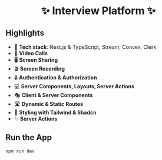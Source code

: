 <h1 align="center">✨ Interview Platform ✨</h1>



## Highlights

- 🚀 **Tech stack**: Next.js & TypeScript, Stream, Convex, Clerk
- 🎥 **Video Calls**
- 🖥️ **Screen Sharing**
- 🎬 **Screen Recording**
- 🔒 **Authentication & Authorization**
- 💻 **Server Components, Layouts, Server Actions**
- 🎭 **Client & Server Components**
- 🛣️ **Dynamic & Static Routes**
- 🎨 **Styling with Tailwind & Shadcn**
- ✨ **Server Actions**

## Run the App

```shell
npm run dev
```
